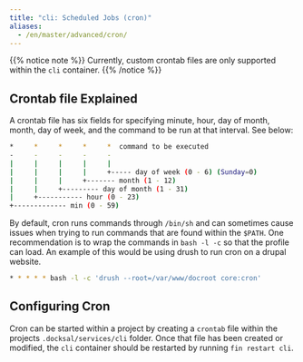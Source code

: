 ```yaml
---
title: "cli: Scheduled Jobs (cron)"
aliases:
  - /en/master/advanced/cron/
---
```



{{% notice note %}}
Currently, custom crontab files are only supported within the `cli` container.
{{% /notice %}}

## Crontab file Explained

A crontab file has six fields for specifying minute, hour, day of month, month, day of week, and the command to be run at that interval. See below:

```bash
*     *     *     *     *  command to be executed
-     -     -     -     -
|     |     |     |     |
|     |     |     |     +----- day of week (0 - 6) (Sunday=0)
|     |     |     +------- month (1 - 12)
|     |     +--------- day of month (1 - 31)
|     +----------- hour (0 - 23)
+------------- min (0 - 59)
```

By default, cron runs commands through `/bin/sh` and can sometimes cause issues when trying to run commands that are 
found within the `$PATH`. One recommendation is to wrap the commands in `bash -l -c` so that the profile can load. An 
example of this would be using drush to run cron on a drupal website.

```bash
* * * * * bash -l -c 'drush --root=/var/www/docroot core:cron'
```

## Configuring Cron

Cron can be started within a project by creating a `crontab` file within the projects `.docksal/services/cli` folder.
Once that file has been created or modified, the `cli` container should be restarted by running `fin restart cli`.
